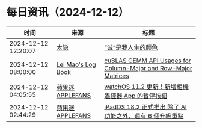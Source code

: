 ﻿# 每日资讯（2024-12-12）

|时间|来源|标题|
|---|---|---|
|2024-12-12 12:20:07|[太隐](https://wangyurui.com/feed.xml)|[”诚“是我人生的颜色](https://wangyurui.com/posts/lao-fu-yang-mo-li-610e4f0a)|
|2024-12-12 08:00:00|[Lei Mao's Log Book](https://leimao.github.io/atom.xml)|[cuBLAS GEMM API Usages for Column-Major and Row-Major Matrices](https://leimao.github.io/blog/cuBLAS-Transpose-Column-Major-Relationship/)|
|2024-12-12 04:05:55|[蘋果迷 APPLEFANS](https://applefans.today/feed/)|[watchOS 11.2 更新！新增相機遙控器 App 的暫停按鈕](https://applefans.today/watchos-11-2/)|
|2024-12-12 02:44:29|[蘋果迷 APPLEFANS](https://applefans.today/feed/)|[iPadOS 18.2 正式推出 除了 AI 功能之外，還有 6 個升級重點](https://applefans.today/ipados-18-2/)|
